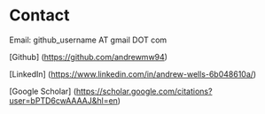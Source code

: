 # Contact

Email: github_username AT gmail DOT com

[Github] (https://github.com/andrewmw94)

[LinkedIn] (https://www.linkedin.com/in/andrew-wells-6b048610a/)

[Google Scholar] (https://scholar.google.com/citations?user=bPTD6cwAAAAJ&hl=en)